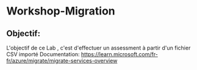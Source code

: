 # Workshop-Migration
## Objectif:
L'objectif de ce Lab , c'est d'effectuer un assessment à partir d'un fichier CSV importé
Documentation: https://learn.microsoft.com/fr-fr/azure/migrate/migrate-services-overview